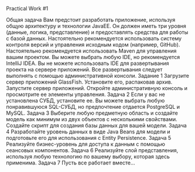 Practical Work #1

Общая задача
Вам предстоит разработать приложение, используя общую архитектуру и технологии JavaEE. Он должен иметь три уровня (данные, логика, представление) и предоставлять средства для работы с базой данных.
Настоятельно рекомендуется использовать систему контроля версий и управления исходным кодом (например, GitHub).
Настоятельно рекомендуется использовать Maven для управления вашим проектом.
Вы можете выбрать любую IDE, но рекомендуется IntelliJ IDEA.
Вы не можете использовать IDE для развертывания проекта на сервере приложений. Все развертывания следует выполнять с помощью административной консоли.
Задание 1
Загрузите сервер приложений GlassFish.
Установите его, распаковав архив.
Запустите сервер приложений.
Откройте административную консоль и просмотрите ее элементы управления.
Задача 2
Если у вас не установлена СУБД, установите ее. Вы можете выбрать любую понравившуюся SQL-СУБД, но предпочтение отдается PostgreSQL и MySQL.
Задача 3
Выберите любую предметную область и создайте модель как минимум из двух объектов с несколькими свойствами.
Создайте скрипт для создания базы данных для вашей модели.
Задача 4
Разработайте уровень данных в виде Java Beans для модели и подготовьте его для использования с Entity Persistence.
Задача 5
Реализуйте бизнес-уровень для доступа к данным с помощью сеансовых компонентов.
Задача 6
Реализуйте слой представления, используя любую технологию по вашему выбору, которая здесь применима.
Задача 7
Пусть все работает вместе…
